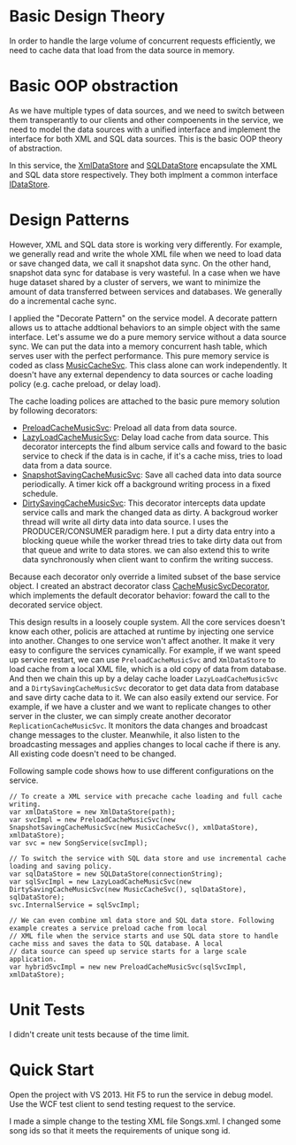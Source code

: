 
# Basic Design Theory

In order to handle the large volume of concurrent requests efficiently, we need to cache data that load from the data source in 
memory. 

# Basic OOP obstraction

As we have multiple types of data sources, and we need to switch between them transperantly to our clients and other 
compoenents in the service, we need to model the data sources with a unified interface and implement the interface for both XML 
and SQL data sources. This is the basic OOP theory of abstraction. 

In this service, the [XmlDataStore](SongSvc/XmlDataStore.cs) and [SQLDataStore](SongSvc/SQLDataStore.cs) encapsulate the XML and SQL data store respectively. They both 
implment a common interface [IDataStore](SongSvc/IDataStore.cs).

# Design Patterns

However, XML and SQL data store is working very differently. For example, we generally read and write the whole XML file when
we need to load data or save changed data, we call it snapshot data sync. On the other hand, snapshot data sync for database is very wasteful. 
In a case when we have huge dataset shared by a cluster of servers, we want to minimize the amount of data transferred between
services and databases. We generally do a incremental cache sync. 

I applied the "Decorate Pattern" on the service model. A decorate pattern allows us to attache addtional behaviors to an simple
object with the same interface. Let's assume we do a pure memory service without a data source sync. We can put the data into 
a memory concurrent hash table, which serves user with the perfect performance. This pure memory service is coded as 
class [MusicCacheSvc](SongSvc/MusicCacheSvc.cs). This class alone can work independently. It doesn't have any external dependency to data sources or
cache loading policy (e.g. cache preload, or delay load). 

The cache loading polices are attached to the basic pure memory solution by following decorators:
* [PreloadCacheMusicSvc](SongSvc/PreloadCacheMusicSvc.cs): Preload all data from data source. 
* [LazyLoadCacheMusicSvc](SongSvc/LazyLoadCacheMusicSvc.cs): Delay load cache from data source. This decorator intercepts the find album service calls and 
foward to the basic service to check if the data is in cache, if it's a cache miss, tries to load data from a data source.
* [SnapshotSavingCacheMusicSvc](SongSvc/SnapshotSavingCacheMusicSvc.cs): Save all cached data into data source periodically. A timer kick off a background writing
process in a fixed schedule. 
* [DirtySavingCacheMusicSvc](SongSvc/DirtySavingCacheMusicSvc.cs): This decorator intercepts data update service calls and mark the changed data as dirty. A 
backgroud worker thread will write all dirty data into data source. I uses the PRODUCER/CONSUMER paradigm here. I put a dirty
data entry into a blocking queue while the worker thread tries to take dirty data out from that queue and write to data stores.
we can also extend this to write data synchronously when client want to confirm the writing success.

Because each decorator only override a limited subset of the base service object. I created an abstract decorator class 
[CacheMusicSvcDecorator](SongSvc/CacheMusicSvcDecorator.cs), which implements the default decorator behavior: foward the call to the decorated service object. 

This design results in a loosely couple system. All the core services doesn't know each other, policis are attached at runtime
by injecting one service into another. Changes to one service won't affect another. It make it very easy to configure the services cynamically.
For example, if we want speed up service restart, we can use ```PreloadCacheMusicSvc``` and ```XmlDataStore``` to load cache
from a local XML file, which is a old copy of data from database. And then we chain this up by a delay cache loader 
```LazyLoadCacheMusicSvc``` and a ```DirtySavingCacheMusicSvc``` decorator to get data data from database and save dirty cache
data to it. We can also easily extend our service. For example, if we have a cluster and we want to replicate changes to other 
server in the cluster, we can simply create another decorator ```ReplicationCacheMusicSvc```. It monitors the data changes and
broadcast change messages to the cluster. Meanwhile, it also listen to the broadcasting messages and applies changes to local
cache if there is any. All existing code doesn't need to be changed.

Following sample code shows how to use different configurations on the service. 

```
// To create a XML service with precache cache loading and full cache writing.
var xmlDataStore = new XmlDataStore(path);
var svcImpl = new PreloadCacheMusicSvc(new SnapshotSavingCacheMusicSvc(new MusicCacheSvc(), xmlDataStore), xmlDataStore);
var svc = new SongService(svcImpl);

// To switch the service with SQL data store and use incremental cache loading and saving policy.
var sqlDataStore = new SQLDataStore(connectionString);
var sqlSvcImpl = new LazyLoadCacheMusicSvc(new DirtySavingCacheMusicSvc(new MusicCacheSvc(), sqlDataStore), sqlDataStore);
svc.InternalService = sqlSvcImpl;

// We can even combine xml data store and SQL data store. Following example creates a service preload cache from local 
// XML file when the service starts and use SQL data store to handle cache miss and saves the data to SQL database. A local
// data source can speed up service starts for a large scale application.
var hybridSvcImpl = new new PreloadCacheMusicSvc(sqlSvcImpl, xmlDataStore); 
```

# Unit Tests

I didn't create unit tests because of the time limit. 

# Quick Start

Open the project with VS 2013. Hit F5 to run the service in debug model. Use the WCF test client to send testing request to 
the service. 

I made a simple change to the testing XML file Songs.xml. I changed some song ids so that it meets the requirements of unique song id.



